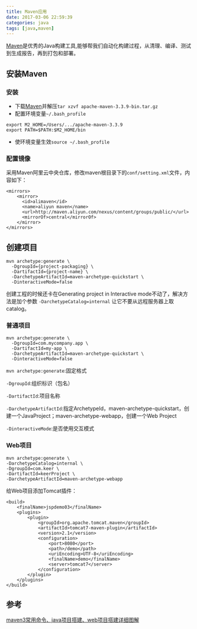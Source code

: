 ```yaml
---
title: Maven应用
date: 2017-03-06 22:59:39
categories: java
tags: [java,maven]
---
```

[Maven](https://maven.apache.org)是优秀的Java构建工具,能够帮我们自动化构建过程，从清理、编译、测试到生成报告，再到打包和部署。

<!--more-->

## 安装Maven
### 安装
* 下载[Maven](https://maven.apache.org/download.cgi)并解压`tar xzvf apache-maven-3.3.9-bin.tar.gz`
* 配置环境变量`~/.bash_profile`
```
export M2_HOME=/Users/.../apache-maven-3.3.9
export PATH=$PATH:$M2_HOME/bin
```
* 使环境变量生效`source ~/.bash_profile`

### 配置镜像
采用Maven阿里云中央仓库，修改maven根目录下的`conf/setting.xml`文件，内容如下：
```
<mirrors>
    <mirror>
      <id>alimaven</id>
      <name>aliyun maven</name>
      <url>http://maven.aliyun.com/nexus/content/groups/public/</url>
      <mirrorOf>central</mirrorOf>        
    </mirror>
</mirrors>	
```

## 创建项目
```
mvn archetype:generate \
  -DgroupId={project-packaging} \
  -DartifactId={project-name} \
  -DarchetypeArtifactId=maven-archetype-quickstart \
  -DinteractiveMode=false
```

创建工程的时候还卡在Generating project in Interactive mode不动了，解决方法是加个参数 `-DarchetypeCatalog=internal` 让它不要从远程服务器上取catalog。

### 普通项目
```
mvn archetype:generate \
  -DgroupId=com.mycompany.app \
  -DartifactId=my-app \
  -DarchetypeArtifactId=maven-archetype-quickstart \
  -DinteractiveMode=false
```
`mvn archetype:generate`:固定格式

`-DgroupId`:组织标识（包名）

`-DartifactId`:项目名称

`-DarchetypeArtifactId`:指定ArchetypeId，maven-archetype-quickstart，创建一个JavaProject；maven-archetype-webapp，创建一个Web Project

`-DinteractiveMode`:是否使用交互模式
### Web项目
```
mvn archetype:generate \
-DarchetypeCatalog=internal \
-DgroupId=com.keer \
-DartifactId=keerProject \
-DarchetypeArtifactId=maven-archetype-webapp  
```
给Web项目添加Tomcat插件：
```
<build>
    <finalName>jspdemo03</finalName>
    <plugins>
        <plugin>
            <groupId>org.apache.tomcat.maven</groupId>
            <artifactId>tomcat7-maven-plugin</artifactId>
            <version>2.1</version>
            <configuration>
                <port>8080</port>
                <path>/demo</path>
                <uriEncoding>UTF-8</uriEncoding>
                <finalName>demo</finalName>
                <server>tomcat7</server>
            </configuration>
        </plugin>
    </plugins>
</build>
```


## 参考
[maven3常用命令、java项目搭建、web项目搭建详细图解](http://blog.csdn.net/edward0830ly/article/details/8748986)